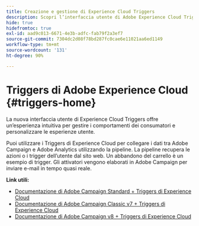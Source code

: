 ```yaml
---
title: Creazione e gestione di Experience Cloud Triggers
description: Scopri l’interfaccia utente di Adobe Experience Cloud Triggers
hide: true
hidefromtoc: true
exl-id: aad9c013-6671-4e3b-adfc-fab79f2a3ef7
source-git-commit: 7304dc2d08f78bd287fc0cae6e11021aa6ed1149
workflow-type: tm+mt
source-wordcount: '131'
ht-degree: 90%

---
```


# Triggers di Adobe Experience Cloud {#triggers-home}

La nuova interfaccia utente di Experience Cloud Triggers offre un’esperienza intuitiva per gestire i comportamenti dei consumatori e personalizzare le esperienze utente.

Puoi utilizzare i Triggers di Experience Cloud per collegare i dati tra Adobe Campaign e Adobe Analytics utilizzando la pipeline. La pipeline recupera le azioni o i trigger dell’utente dal sito web. Un abbandono del carrello è un esempio di trigger. Gli attivatori vengono elaborati in Adobe Campaign per inviare e-mail in tempo quasi reale.


**Link utili:**

* [Documentazione di Adobe Campaign Standard + Triggers di Experience Cloud](https://experienceleague.adobe.com/docs/campaign-standard/using/integrating-with-adobe-cloud/working-with-campaign-and-triggers/about-adobe-experience-cloud-triggers.html?lang=it)
* [Documentazione di Adobe Campaign Classic v7 + Triggers di Experience Cloud](https://experienceleague.adobe.com/docs/campaign-classic/using/integrating-with-adobe-experience-cloud/experience-triggers/about-triggers.html?lang=it)
* [Documentazione di Adobe Campaign v8 + Triggers di Experience Cloud](https://experienceleague.adobe.com/docs/campaign/campaign-v8/connect/ac-triggers.html?lang=it)
